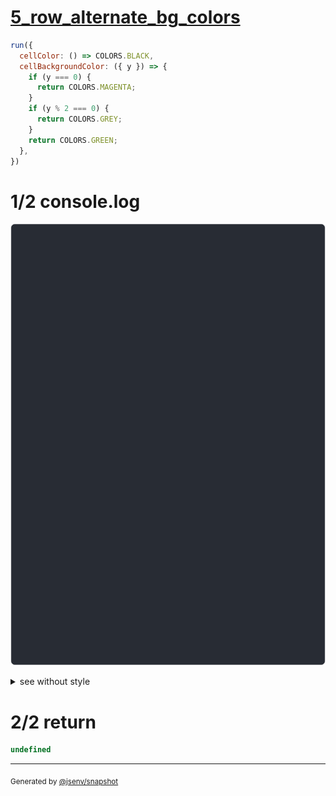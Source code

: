 # [5_row_alternate_bg_colors](../../table_head.test.mjs#L250)

```js
run({
  cellColor: () => COLORS.BLACK,
  cellBackgroundColor: ({ y }) => {
    if (y === 0) {
      return COLORS.MAGENTA;
    }
    if (y % 2 === 0) {
      return COLORS.GREY;
    }
    return COLORS.GREEN;
  },
})
```

# 1/2 console.log

![img](console.log.svg)

<details>
  <summary>see without style</summary>

```console
--- a ---
┌───────┬─────┬────────┐
│ name  │ age │ status │
├───────┼─────┼────────┤
│ dam   │ 35  │ ✅     │
│ flore │ 30  │ 🚀     │
└───────┴─────┴────────┘
--- a_rounded ---
╭───────┬─────┬────────╮
│ name  │ age │ status │
├───────┼─────┼────────┤
│ dam   │ 35  │ ✅     │
│ flore │ 30  │ 🚀     │
╰───────┴─────┴────────╯
--- a_double ---
┌───────┬─────┬────────┐
│ name  │ age │ status │
╞═══════╪═════╪════════╡
│ dam   │ 35  │ ✅     │
│ flore │ 30  │ 🚀     │
└───────┴─────┴────────┘
--- a_double_rounded ---
╭───────┬─────┬────────╮
│ name  │ age │ status │
╞═══════╪═════╪════════╡
│ dam   │ 35  │ ✅     │
│ flore │ 30  │ 🚀     │
╰───────┴─────┴────────╯
--- b ---
 name  │ age │ status 
───────┼─────┼────────
 dam   │ 35  │ ✅     
 flore │ 30  │ 🚀     
--- b_double ---
 name  │ age │ status 
═══════╪═════╪════════
 dam   │ 35  │ ✅     
 flore │ 30  │ 🚀     
--- product ---
            ┌──────┬─────────┐
            │ free │ premium │
┌───────────┼──────┼─────────┤
│ feature a │ ✔    │ ✔       │
├───────────┼──────┼─────────┤
│ feature b │ ✖    │ ✔       │
└───────────┴──────┴─────────┘
```

</details>


# 2/2 return

```js
undefined
```

---

<sub>
  Generated by <a href="https://github.com/jsenv/core/tree/main/packages/independent/snapshot">@jsenv/snapshot</a>
</sub>
